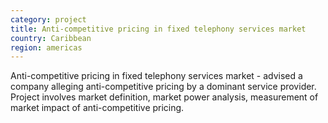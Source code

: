 ```yaml
---
category: project
title: Anti-competitive pricing in fixed telephony services market
country: Caribbean
region: americas
---
```

Anti-competitive pricing in fixed telephony services market - advised a company alleging anti-competitive pricing by a dominant service provider.  Project involves market definition, market power analysis, measurement of market impact of anti-competitive pricing.